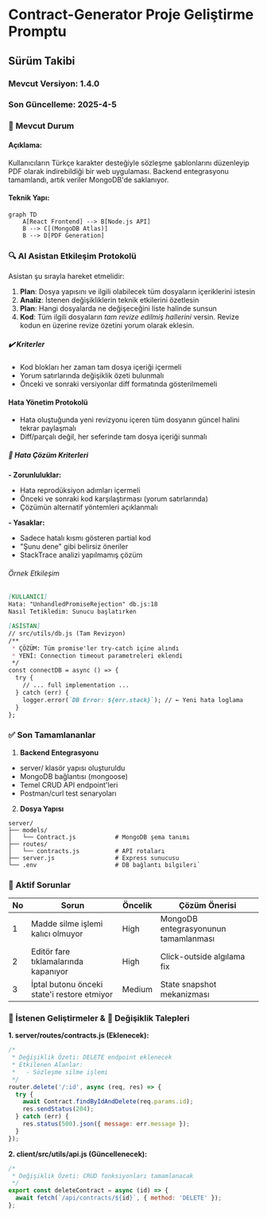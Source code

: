 # Contract-Generator Proje Geliştirme Promptu
## Sürüm Takibi
### Mevcut Versiyon: 1.4.0  
### Son Güncelleme: 2025-4-5  

### 📌 Mevcut Durum
#### Açıklama:  
Kullanıcıların Türkçe karakter desteğiyle sözleşme şablonlarını düzenleyip PDF olarak indirebildiği bir web uygulaması. Backend entegrasyonu tamamlandı, artık veriler MongoDB'de saklanıyor.

#### Teknik Yapı:
```mermaid
graph TD  
    A[React Frontend] --> B[Node.js API]  
    B --> C[(MongoDB Atlas)]  
    B --> D[PDF Generation]  
```
### 🔍 AI Asistan Etkileşim Protokolü 
Asistan şu sırayla hareket etmelidir:
1. **Plan**: Dosya yapısını ve ilgili olabilecek tüm dosyaların içeriklerini istesin
2. **Analiz**: İstenen değişikliklerin teknik etkilerini özetlesin
2. **Plan**: Hangi dosyalarda ne değişeceğini liste halinde sunsun
3. **Kod**: Tüm ilgili dosyaların *tam revize edilmiş hallerini* versin. Revize kodun en üzerine revize özetini yorum olarak eklesin.

##### ✔️ Kriterler
- Kod blokları her zaman tam dosya içeriği içermeli
- Yorum satırlarında değişiklik özeti bulunmalı
- Önceki ve sonraki versiyonlar diff formatında gösterilmemeli


#### Hata Yönetim Protokolü
- Hata oluştuğunda yeni revizyonu içeren tüm dosyanın güncel halini tekrar paylaşmalı
- Diff/parçalı değil, her seferinde tam dosya içeriği sunmalı

##### 📜 Hata Çözüm Kriterleri
**- Zorunluluklar:**
- Hata reprodüksiyon adımları içermeli
- Önceki ve sonraki kod karşılaştırması (yorum satırlarında)
- Çözümün alternatif yöntemleri açıklanmalı

**- Yasaklar:**
- Sadece hatalı kısmı gösteren partial kod
- "Şunu dene" gibi belirsiz öneriler
- StackTrace analizi yapılmamış çözüm

###### Örnek Etkileşim
```markdown
[KULLANICI]
Hata: "UnhandledPromiseRejection" db.js:18
Nasıl Tetikledim: Sunucu başlatırken

[ASİSTAN]
// src/utils/db.js (Tam Revizyon)
/**
 * ÇÖZÜM: Tüm promise'ler try-catch içine alındı
 * YENİ: Connection timeout parametreleri eklendi
 */
const connectDB = async () => {
  try {
    // ... full implementation ...
  } catch (err) {
    logger.error(`DB Error: ${err.stack}`); // ← Yeni hata loglama
  }
};
```

### ✅ Son Tamamlananlar
1. **Backend Entegrasyonu**
- server/ klasör yapısı oluşturuldu
- MongoDB bağlantısı (mongoose)
- Temel CRUD API endpoint'leri
- Postman/curl test senaryoları

2. **Dosya Yapısı**
```
server/
├── models/
│   └── Contract.js           # MongoDB şema tanımı
├── routes/
│   └── contracts.js          # API rotaları
├── server.js                 # Express sunucusu
└── .env                      # DB bağlantı bilgileri`
```

### 🐛 Aktif Sorunlar

| No | Sorun | Öncelik | Çözüm Önerisi |
|----|-------|---------|---------------|
| 1  | Madde silme işlemi kalıcı olmuyor | High | MongoDB entegrasyonunun tamamlanması |
| 2  | Editör fare tıklamalarında kapanıyor | High | Click-outside algılama fix |
| 3  | İptal butonu önceki state'i restore etmiyor | Medium | State snapshot mekanizması |

### 📝 İstenen Geliştirmeler & 🔄 Değişiklik Talepleri

**1. server/routes/contracts.js (Eklenecek):**
```javascript
/*
 * Değişiklik Özeti: DELETE endpoint eklenecek
 * Etkilenen Alanlar:
 *   - Sözleşme silme işlemi
 */
router.delete('/:id', async (req, res) => {
  try {
    await Contract.findByIdAndDelete(req.params.id);
    res.sendStatus(204);
  } catch (err) {
    res.status(500).json({ message: err.message });
  }
});

```
**2. client/src/utils/api.js (Güncellenecek):**
```javascript
/*
 * Değişiklik Özeti: CRUD fonksiyonları tamamlanacak
 */
export const deleteContract = async (id) => {
  await fetch(`/api/contracts/${id}`, { method: 'DELETE' });
};
```
